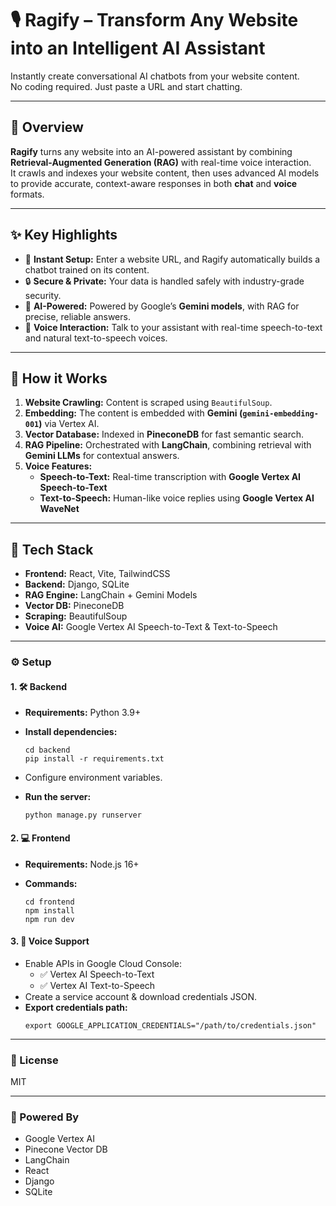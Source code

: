 # 🎙️ Ragify – Transform Any Website into an Intelligent AI Assistant  

Instantly create conversational AI chatbots from your website content.  
No coding required. Just paste a URL and start chatting.  

---

## 📖 Overview  

**Ragify** turns any website into an AI-powered assistant by combining **Retrieval-Augmented Generation (RAG)** with real-time voice interaction.  
It crawls and indexes your website content, then uses advanced AI models to provide accurate, context-aware responses in both **chat** and **voice** formats.  

---

## ✨ Key Highlights  

- 🚀 **Instant Setup:** Enter a website URL, and Ragify automatically builds a chatbot trained on its content.  
- 🔒 **Secure & Private:** Your data is handled safely with industry-grade security.  
- 🤖 **AI-Powered:** Powered by Google’s **Gemini models**, with RAG for precise, reliable answers.  
- 🎤 **Voice Interaction:** Talk to your assistant with real-time speech-to-text and natural text-to-speech voices.  

---

## 🧠 How it Works  

1. **Website Crawling:** Content is scraped using `BeautifulSoup`.  
2. **Embedding:** The content is embedded with **Gemini (`gemini-embedding-001`)** via Vertex AI.  
3. **Vector Database:** Indexed in **PineconeDB** for fast semantic search.  
4. **RAG Pipeline:** Orchestrated with **LangChain**, combining retrieval with **Gemini LLMs** for contextual answers.  
5. **Voice Features:**  
   - **Speech-to-Text:** Real-time transcription with **Google Vertex AI Speech-to-Text**  
   - **Text-to-Speech:** Human-like voice replies using **Google Vertex AI WaveNet**  

---

## 🧰 Tech Stack  

- **Frontend:** React, Vite, TailwindCSS  
- **Backend:** Django, SQLite
- **RAG Engine:** LangChain + Gemini Models  
- **Vector DB:** PineconeDB  
- **Scraping:** BeautifulSoup  
- **Voice AI:** Google Vertex AI Speech-to-Text & Text-to-Speech  

---


### ⚙️ Setup

#### 1. 🛠️ Backend

* **Requirements:** Python 3.9+

* **Install dependencies:**
    ```
    cd backend
    pip install -r requirements.txt
    ```
* Configure environment variables.
* **Run the server:**
    ```
    python manage.py runserver
    ```
#### 2. 💻 Frontend

* **Requirements:** Node.js 16+

* **Commands:**
    ```
    cd frontend
    npm install
    npm run dev
    ```
#### 3. 🎤 Voice Support

* Enable APIs in Google Cloud Console:
    * ✅ Vertex AI Speech-to-Text
    * ✅ Vertex AI Text-to-Speech
* Create a service account & download credentials JSON.
* **Export credentials path:**
    ```
    export GOOGLE_APPLICATION_CREDENTIALS="/path/to/credentials.json"
    ```

---
### 📝 License

MIT

---
### 🧠 Powered By

* Google Vertex AI
* Pinecone Vector DB
* LangChain
* React
* Django
* SQLite
  
